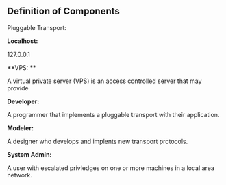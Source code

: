 ## Definition of Components

Pluggable Transport:

**Localhost:** 

127.0.0.1

**VPS: **

A virtual private server \(VPS\) is an access controlled server that may provide

**Developer:** 

A programmer that implements a pluggable transport with their application.

**Modeler:**

A designer who develops and implents new transport protocols.

**System Admin:**

A user with escalated privledges on one or more machines in a local area network.

